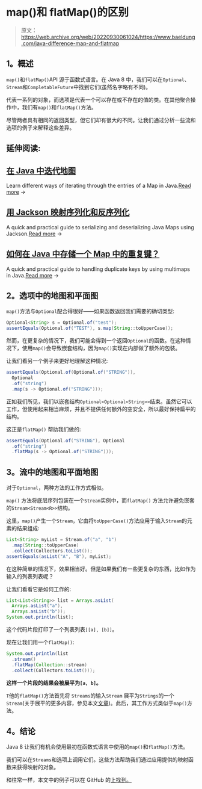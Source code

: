 # map()和 flatMap()的区别

> 原文：<https://web.archive.org/web/20220930061024/https://www.baeldung.com/java-difference-map-and-flatmap>

## 1。概述

`map()`和`flatMap()`API 源于函数式语言。在 Java 8 中，我们可以在`Optional`、 `Stream`和`CompletableFuture`中找到它们(虽然名字略有不同)。

代表一系列的对象，而选项是代表一个可以存在或不存在的值的类。在其他聚合操作中，我们有`map()`和`flatMap()`方法。

尽管两者具有相同的返回类型，但它们却有很大的不同。让我们通过分析一些流和选项的例子来解释这些差异。

## 延伸阅读:

## [在 Java 中迭代地图](/web/20220811145441/https://www.baeldung.com/java-iterate-map)

Learn different ways of iterating through the entries of a Map in Java.[Read more](/web/20220811145441/https://www.baeldung.com/java-iterate-map) →

## [用 Jackson 映射序列化和反序列化](/web/20220811145441/https://www.baeldung.com/jackson-map)

A quick and practical guide to serializing and deserializing Java Maps using Jackson.[Read more](/web/20220811145441/https://www.baeldung.com/jackson-map) →

## [如何在 Java 中存储一个 Map 中的重复键？](/web/20220811145441/https://www.baeldung.com/java-map-duplicate-keys)

A quick and practical guide to handling duplicate keys by using multimaps in Java.[Read more](/web/20220811145441/https://www.baeldung.com/java-map-duplicate-keys) →

## 2。选项中的地图和平面图

`map()`方法与`Optional`配合得很好——如果函数返回我们需要的确切类型:

```java
Optional<String> s = Optional.of("test");
assertEquals(Optional.of("TEST"), s.map(String::toUpperCase));
```

然而，在更复杂的情况下，我们可能会得到一个返回`Optional`的函数。在这种情况下，使用`map()`会导致嵌套结构，因为`map()`实现在内部做了额外的包装。

让我们看另一个例子来更好地理解这种情况:

```java
assertEquals(Optional.of(Optional.of("STRING")), 
  Optional
  .of("string")
  .map(s -> Optional.of("STRING")));
```

正如我们所见，我们以嵌套结构`Optional<Optional<String>>`结束。虽然它可以工作，但使用起来相当麻烦，并且不提供任何额外的空安全，所以最好保持扁平的结构。

这正是`flatMap()` 帮助我们做的:

```java
assertEquals(Optional.of("STRING"), Optional
  .of("string")
  .flatMap(s -> Optional.of("STRING")));
```

## 3。流中的地图和平面地图

对于`Optional`，两种方法的工作方式相似。

`map()` 方法将底层序列包装在一个`Stream`实例中，而`flatMap()` 方法允许避免嵌套的`Stream<Stream<R>>`结构。

这里，`map()`产生一个`Stream`，它由将`toUpperCase()`方法应用于输入`Stream`的元素的结果组成:

```java
List<String> myList = Stream.of("a", "b")
  .map(String::toUpperCase)
  .collect(Collectors.toList());
assertEquals(asList("A", "B"), myList);
```

在这种简单的情况下，效果相当好。但是如果我们有一些更复杂的东西，比如作为输入的列表列表呢？

让我们看看它是如何工作的:

```java
List<List<String>> list = Arrays.asList(
  Arrays.asList("a"),
  Arrays.asList("b"));
System.out.println(list);
```

这个代码片段打印了一个列表列表`[[a], [b]]`。

现在让我们用一个`flatMap()`:

```java
System.out.println(list
  .stream()
  .flatMap(Collection::stream)
  .collect(Collectors.toList()));
```

**这样一个片段的结果会被展平为`[a, b]`。**

`T`他的`flatMap()`方法首先将 `Streams`的输入`Stream` 展平为`Strings`的一个`Stream`(关于展平的更多内容，参见本文[文章](/web/20220811145441/https://www.baeldung.com/java-flatten-nested-collections))。此后，其工作方式类似于`map()`方法。

## 4。结论

Java 8 让我们有机会使用最初在函数式语言中使用的`map()`和`flatMap()`方法。

我们可以在`Streams`和选项上调用它们。这些方法帮助我们通过应用提供的映射函数来获得映射的对象。

和往常一样，本文中的例子可以在 GitHub 的[上找到。](https://web.archive.org/web/20220811145441/https://github.com/eugenp/tutorials/tree/master/core-java-modules/core-java-streams-3)